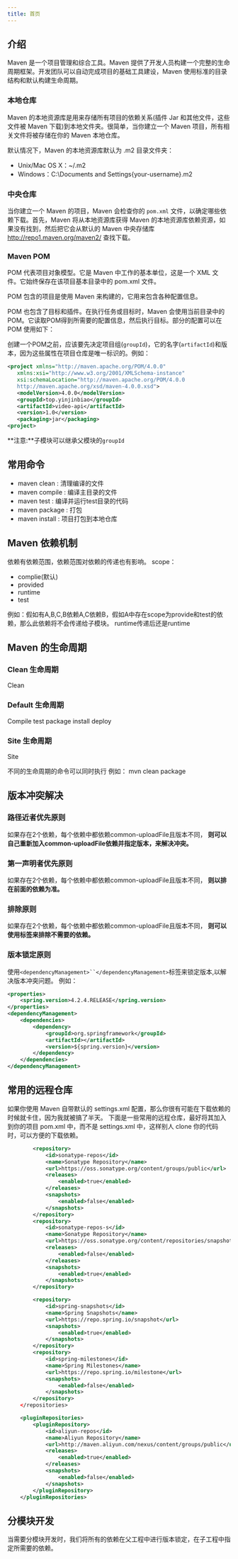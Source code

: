 ```yaml
---
title: 首页
---
```


## 介绍
Maven 是一个项目管理和综合工具。Maven 提供了开发人员构建一个完整的生命周期框架。开发团队可以自动完成项目的基础工具建设，Maven 使用标准的目录结构和默认构建生命周期。

### 本地仓库
Maven 的本地资源库是用来存储所有项目的依赖关系(插件 Jar 和其他文件，这些文件被 Maven 下载)到本地文件夹。很简单，当你建立一个 Maven 项目，所有相关文件将被存储在你的 Maven 本地仓库。

默认情况下，Maven 的本地资源库默认为 .m2 目录文件夹：

- Unix/Mac OS X：~/.m2
- Windows：C:\Documents and Settings\{your-username}\.m2

### 中央仓库
当你建立一个 Maven 的项目，Maven 会检查你的 `pom.xml` 文件，以确定哪些依赖下载。首先，Maven 将从本地资源库获得 Maven 的本地资源库依赖资源，如果没有找到，然后把它会从默认的 Maven 中央存储库 http://repo1.maven.org/maven2/ 查找下载。


### Maven POM
POM 代表项目对象模型。它是 Maven 中工作的基本单位，这是一个 XML 文件。它始终保存在该项目基本目录中的 pom.xml 文件。

POM 包含的项目是使用 Maven 来构建的，它用来包含各种配置信息。

POM 也包含了目标和插件。在执行任务或目标时，Maven 会使用当前目录中的 POM。它读取POM得到所需要的配置信息，然后执行目标。部分的配置可以在 POM 使用如下：

创建一个POM之前，应该要先决定项目组(`groupId`)，它的名字(`artifactId`)和版本，因为这些属性在项目仓库是唯一标识的。例如：
```xml
<project xmlns="http://maven.apache.org/POM/4.0.0"
   xmlns:xsi="http://www.w3.org/2001/XMLSchema-instance"
   xsi:schemaLocation="http://maven.apache.org/POM/4.0.0
   http://maven.apache.org/xsd/maven-4.0.0.xsd">
   <modelVersion>4.0.0</modelVersion>
   <groupId>top.yinjinbiao</groupId>
   <artifactId>video-api</artifactId>
   <version>1.0</version>
   <packaging>jar</packaging>
<project>
```
**注意:**子模块可以继承父模块的`groupId`

## 常用命令
- maven clean : 清理编译的文件
- maven compile : 编译主目录的文件
- maven test : 编译并运行test目录的代码
- maven package : 打包
- maven install : 项目打包到本地仓库

## Maven 依赖机制
依赖有依赖范围，依赖范围对依赖的传递也有影响。
scope：
- complie(默认)
- provided
- runtime
- test

例如：假如有A,B,C,B依赖A,C依赖B，假如A中存在scope为provide和test的依赖，那么此依赖将不会传递给子模块。
runtime传递后还是runtime


## Maven 的生命周期

### Clean 生命周期
Clean

### Default 生命周期
Compile test package install deploy

### Site 生命周期
Site


不同的生命周期的命令可以同时执行
例如：
mvn clean package


## 版本冲突解决
### 路径近者优先原则
如果存在2个依赖，每个依赖中都依赖common-uploadFile且版本不同，
**则可以自己重新加入common-uploadFile依赖并指定版本，来解决冲突。**

### 第一声明者优先原则
如果存在2个依赖，每个依赖中都依赖common-uploadFile且版本不同，
**则以排在前面的依赖为准。**

### 排除原则
如果存在2个依赖，每个依赖中都依赖common-uploadFile且版本不同，
**则可以使用<exclusion>标签来排除不需要的依赖。**

### 版本锁定原则
使用`<dependencyManagement>``</dependencyManagement>`标签来锁定版本,以解决版本冲突问题。
例如：
```xml
<properties>
    <spring.version>4.2.4.RELEASE</spring.version>
</properties>
<dependencyManagement>
    <dependencies>
        <dependency>
            <groupId>org.springframework</groupId>
            <artifactId></artifactId>
            <version>${spring.version}</version>
        </dependency>
    </dependencies>
</dependencyManagement>
```

## 常用的远程仓库
如果你使用 Maven 自带默认的 settings.xml 配置，那么你很有可能在下载依赖的时候就卡住，因为我就被搞了半天。
下面是一些常用的远程仓库，最好将其加入到你的项目 pom.xml 中，而不是 settings.xml 中，这样别人 clone 你的代码时，可以方便的下载依赖。
```xml
        <repository>
            <id>sonatype-repos</id>
            <name>Sonatype Repository</name>
            <url>https://oss.sonatype.org/content/groups/public</url>
            <releases>
                <enabled>true</enabled>
            </releases>
            <snapshots>
                <enabled>false</enabled>
            </snapshots>
        </repository>
        <repository>
            <id>sonatype-repos-s</id>
            <name>Sonatype Repository</name>
            <url>https://oss.sonatype.org/content/repositories/snapshots</url>
            <releases>
                <enabled>false</enabled>
            </releases>
            <snapshots>
                <enabled>true</enabled>
            </snapshots>
        </repository>

        <repository>
            <id>spring-snapshots</id>
            <name>Spring Snapshots</name>
            <url>https://repo.spring.io/snapshot</url>
            <snapshots>
                <enabled>true</enabled>
            </snapshots>
        </repository>
        <repository>
            <id>spring-milestones</id>
            <name>Spring Milestones</name>
            <url>https://repo.spring.io/milestone</url>
            <snapshots>
                <enabled>false</enabled>
            </snapshots>
        </repository>
    </repositories>

    <pluginRepositories>
        <pluginRepository>
            <id>aliyun-repos</id>
            <name>Aliyun Repository</name>
            <url>http://maven.aliyun.com/nexus/content/groups/public</url>
            <releases>
                <enabled>true</enabled>
            </releases>
            <snapshots>
                <enabled>false</enabled>
            </snapshots>
        </pluginRepository>
    </pluginRepositories>
```

## 分模块开发
当需要分模块开发时，我们将所有的依赖在父工程中进行版本锁定，在子工程中指定所需要的依赖。
